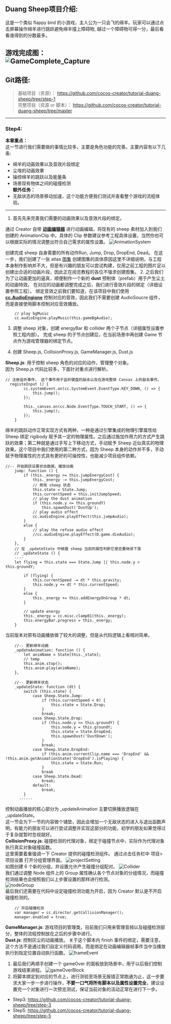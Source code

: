 ## Duang Sheep项目介绍:

这是一个类似 flappy bird 的小游戏，主人公为一只会飞的绵羊。玩家可以通过点击屏幕操作绵羊进行跳跃避免绵羊撞上障碍物,
越过一个障碍物可得一分，最后看看谁得到的分数最多。<br>

__游戏完成图：__<br>
![GameComplete_Capture](./res/complete.png)
---
## Git路径:

  >基础项目（资源）： https://github.com/cocos-creator/tutorial-duang-sheep/tree/step-1<br>
  >完整项目（资源 or 脚本）： https://github.com/cocos-creator/tutorial-duang-sheep/tree/master<br>
  
----
### Step4:
__本章重点：__ <br>
这一节进行我们需要做的事情比较多，主要是角色功能的完善。主要内容有以下几条:
- 绵羊的动画效果以及音效片段绑定
- 尘埃的动画效果
- 操控绵羊的跳跃以及能量条
- 场景现有物体之间的碰撞检测 <br>
__额外任务：__
- 无敌状态的场景移动加速，这个功能方便我们测试并查看整个游戏的流程体验。
---

1. 首先先来完善我们需要的动画效果以及音效片段的绑定。

通过 Creator 自带 __[动画编辑器](https://docs.cocos.com/creator/manual/zh/animation/)__ 进行动画编辑，将现有的 sheep 素材加入到我们创建的 AnimationClip 中。具体的 Clip 参数建议参考工程具体设置，当然你也可以根据实际的情况调整出符合自己需求的属性设置。
![AnimationSystem](./res/AnimationSystem.png)

创建完成 sheep 自身需要的所有动作Run, Jump, Drop, DropEnd, Dead。
在这一步，我们创建了一张 atlas [图集](https://docs.cocos.com/creator/manual/zh/asset-workflow/atlas.html) 创建图集的具体原因这里不详细说明，与工程本身制作影响并不大，但是有兴趣的朋友可以尝试构建，仅用之前工程的图片足以创建出合适的动画片段，因此正在阅览教程的各位不强求创建图集。
2. 之后我们为了让动画更加的逼真，顺便制作一个新的 __dust__ 预制体（prefab）用于产生尘土的动画特效。
在对应的动画都调整完成之后，我们进行音效片段的绑定（详细设置参照工程）。
绑定音效之前我们要知道，在该项目中我们使用 __[cc.AudioEngione](https://docs.cocos.com/creator/manual/zh/audio/audio.html)__ 控制对应的音效，因此我们不需要创建 AudioSoucre 组件，而是直接使用脚本控制对应音效播放。

```
    // play bgMusic
    cc.audioEngine.playMusic(this.gameBgAudio);
```

3. 调整 sheep 对象，创建 energyBar 和 collider 两个子节点（详细属性设置参照工程内部）。
完成 sheep 的子节点创建后，在当前场景中再创建 Game 节点作为游戏管理器的绑定节点。

4. 创建 Sheep.js, CollisionProxy.js, GameManager.js, Dust.js

__Sheep.js__: 用于控制 sheep 角色的对应的动作，管理整个对象。<br>
因为 Sheep.js 代码比较多，下面针对重点进行解析。
```
// 注册监听事件， 这个事件用于监听键盘的敲击以及在游戏整体 Canvas 上的敲击事件。
  registeInput () {
        cc.systemEvent.on(cc.SystemEvent.EventType.KEY_DOWN, () => {
            this.jump();
        });
        
        this._canvas.on(cc.Node.EventType.TOUCH_START, () => {
            this.jump();
        });
    }
```
绵羊的跳跃动作正常实现方式有两种，一种是通过引擎集成的物理引擎属性给 Sheep 绑定 rigibody 赋予其一定的物理属性。之后通过施加作用力的方式产生跳跃的效果；第二种就是通过手写上下移动方式，手动赋予 Sheep 近似真实的物理效果。这个项目中我们使用的第二种方式，因为 Sheep 本身的动作并不多，手动赋予物理属性的方式具有更好的可操控性，也能减少项目组件依赖。

```
//-- 开始跳跃设置状态数据，播放动画
    jump: function () {
        if (this._energy >= this.jumpEnergyCost) {
            this._energy -= this.jumpEnergyCost;
            // 修改 sheep 状态
            this.state = State.Jump;
            this.currentSpeed = this.initJumpSpeed;
            // play the dust animation
            if (this.node.y <= this.groundY)
                this.spawnDust('DustUp');
            // play audio effect
            cc.audioEngine.playEffect(this.jumpAudio);
        }
        else {
            // play the refuse audio effect
            //cc.audioEngine.playEffect(D.game.dieAudio);
        }
    },
    // 在 _updateState 中根据 sheep 当前的属性判断它是否要继续下落
    // _updateState () {
    ····
    let flying = this.state === State.Jump || this.node.y > this.groundY;

        if (flying) {
            this.currentSpeed -= dt * this.gravity;
            this.node.y += dt * this.currentSpeed;
        }
        else {
            this._energy += this.addEnergyOnGroup * dt;
        }

        // update energy
        this._energy = cc.misc.clamp01(this._energy);
        this.energyBar.progress = this._energy;
    }
```
当前版本对原有动画播放做了较大的调整，但是从代码逻辑上看相对简单。
```
    //-- 更新绵羊动画
    _updateAnimation: function () {
        let animName = State[this._state];
        // temp
        this.anim.stop();
        this.anim.play(animName);
    },

    //-- 更新绵羊状态
    _updateState: function (dt) {
        switch (this.state) {
            case Sheep.State.Jump:
                if (this.currentSpeed < 0) {
                    this.state = State.Drop;
                }
                break;
            case Sheep.State.Drop:
                if (this.node.y <= this.groundY) {
                    this.node.y = this.groundY;
                    this.state = State.DropEnd;
                    this.spawnDust('DustDown');
                }
                break;
            case Sheep.State.DropEnd:
                if (this.anim.currentClip.name === 'DropEnd' && !this.anim.getAnimationState('DropEnd').isPlaying) {
                    this.state = State.Run;
                }
                break
            case Sheep.State.Dead: 
                break;
            default:
                break;
        }
      ······
```
控制动画播放的核心部分为 _updateAnimation 主要切换播放逻辑在 _updateState。<br>
这一节会为下一节的内容做个铺垫，因此会增加一个无敌状态的进入与退出函数声明，有能力的朋友可以进行尝试调整并实现这部分的功能，初学的朋友如果觉得过于复杂就暂时忽视就好。<br>
__CollisionProxy.js__: 碰撞检测的代理对象，绑定于碰撞节点中，实际作为代理对象执行真实对象碰撞函数。<br>
这里需要着重强调一下 Creator 提供的碰撞检测组件。
通过点击任务栏中 项目> 项目设置 打开分组管理界面。
![projectSetting](./res/projectSetting.png) <br>
如图创建 6 个新的分组，并设置允许产生碰撞分组配对。
![Collider](./res/collider.png) <br>
我们通过调整 Node 组件上的 Group 属性确认各个节点对象的分组情况，而碰撞检测结果也会按照我们以上步骤设置的那样进行检测。<br>
![nodeGroup](./res/nodeGroup.png) <br>
最后我们还需要在代码中设定碰撞检测功能为开启，因为 Creator 默认是不开启碰撞检测的。
```
    // 开启碰撞检测
    var manager = cc.director.getCollisionManager();
    manager.enabled = true;
```
__GameManager.js__: 游戏项目的管理类，目前我们只用来管理音频以及碰撞检测部分，整体的流程控制放在之后的步骤中进行。<br>
__Dust.js__: 控制灰尘的动画播放。
关于这个脚本内 finish 事件的绑定，需要注意，这个方法不是通过我们自定义代码调用，而是绑定在动画编辑器帧事件当中当播放执行到指定位置自动执行函数。
![frameEvent](./res/frameEvent.png) <br>
1. 最后我们再顺手创建一个 gameOver 的面板放到场景中，用于以后我们控制游戏结束进程。
![gameOverBlock](./res/gameOver.png) <br>
6. 将脚本绑定到对应的节点上，进行测验至场景无报错正常跑通为止，这一步要求大家一步一步进行操作，__不要一口气将所有脚本以及属性设置完全__，建议设置完一个对象进行一次预览测试，保证当前对象的活动正常在进行下一步。

- Step3: https://github.com/cocos-creator/tutorial-duang-sheep/tree/step-3
- Step5: https://github.com/cocos-creator/tutorial-duang-sheep/tree/step-5